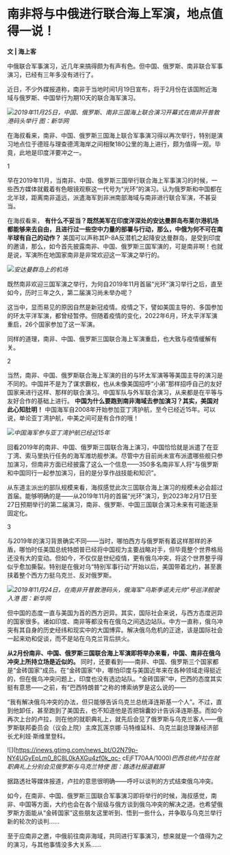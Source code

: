 # 南非将与中俄进行联合海上军演，地点值得一说！

**文 | 海上客**

中俄联合军事演习，近几年来搞得颇为有声有色。但中国、俄罗斯、南非联合军事演习，已经有三年多没有进行了。

近日，不少外媒报道称，南非于当地时间1月19日宣布，将于2月份在该国附近海域与俄罗斯、中国举行为期10天的联合海军演习。

![](https://inews.gtimg.com/newsapp_bt/0/15621506834/1000)_2019年11月25日，中国、俄罗斯、南非三国海上联合演习开幕式在南非开普敦港码头举行
图：新华网_

在海叔看来，南非、中国、俄罗斯三国海上联合军事演习得以再次举行，特别是演习地点位于德班与理查德湾海岸之间相聚180公里的海上进行，颇为值得一观。毕竟，此地是印度洋要冲之一。

1

早在2019年11月，当南非、中国、俄罗斯三国举行联合海上军事演习的时候，一些西方媒体就戴着有色眼镜观察这一代号为“光环”的演习。认为俄罗斯和中国都在北半球，距离南非遥远，派遣海军到非洲南部海域与南非进行联合军演，不甚妥当。

在海叔看来，
**有什么不妥当？既然美军在印度洋深处的安达曼群岛布莱尔港机场都能够来去自由，且进行过一些空中力量的部署与行动，那么，中俄为何不可在南半球有自己的动作？**
美国可以声称其P-8A反潜机之起降安达曼群岛，是受到印度的邀请，那么，如今首先披露南非、中国、俄罗斯三国军演的，可是南非啊！也就是说，军演所在地国家南非是非常欢迎这一军演之举行的。

![](https://inews.gtimg.com/newsapp_bt/0/15621506820/1000)_安达曼群岛上的机场_

既然南非欢迎三国军演之举行，为何自2019年11月首届“光环”演习举行之后，直至如今，历时三年之久，第二届演习尚未举办呢？

这当中，显而易见的原因自然是新冠疫情。疫情之下，譬如美国主导的、多国参加的环太平洋军演，都曾经暂停。但随着疫情的变化，2022年6月，环太平洋军演重启，26个国家参加了这一军演。

同样的道理，南非、中国、俄罗斯三国联合海上军演重启，也大致与疫情缓解有关。

2

当然，南非、中国、俄罗斯联合海上军演的目的与环太军演等等美国主导的演习是不同的。中国并不是为了谋求霸权，也从未像美国招呼“小弟”那样招呼自己的友好国家来进行这样、那样的联合演习。中国军队与外军联合演习，从来都是在平等与友好合作的基础上进行。
**中国为什么要跑到南非海域去参加演习？其实，美国对此心知肚明！**
中国海军自2008年开始参加亚丁湾护航，至今已经近15年。可以说，单论亚丁湾护航，中美之间可是有合作的哦！

![](https://inews.gtimg.com/newsapp_bt/0/15621506807/1000)_中国海军参与亚丁湾护航已经近15年_

回看2019年的南非、中国、俄罗斯三国联合海上演习，中国恰恰就是派遣了在亚丁湾、索马里执行任务的海军潍坊舰参演。尽管中方目前尚未宣布派遣哪些舰只参加演习，但南非方面已经披露了这么一个信息——350多名南非军人将“与俄罗斯和中国同行一起参加演习，目的是分享作战技能和知识”。

从东道主派出的部队规模来看，海叔感觉此次三国联合海上演习的规模未必会超过首届。能够明确的是——从2019年11月的首届“光环”演习，到2023年2月17日至27日预期举行的第二届演习，南非、俄罗斯、中国三国联合演习未来有可能逐渐固定化。

3

与2019年的演习背景确实不同——当时，哪怕西方与俄罗斯有着这样那样的矛盾，哪怕时任美国总统特朗普已经将中国视为主要战略对手，但毕竟整个世界格局还没有大的变动。但如今，不仅仅是世纪疫情，更有俄乌冲突，将这个世界整乎得似乎愈加撕裂。特别是在俄对乌“特别军事行动”开始以后，美国带着北约，甚至裹挟着整个西方力挺乌克兰、反对俄罗斯。

![](https://inews.gtimg.com/newsapp_bt/0/15621506826/1000)_2019年11月24日，在南非开普敦港码头，俄海军“乌斯季诺夫元帅”号巡洋舰驶入港
图：新华网_

但中国的态度一直与美国为首的西方迥异。其实，国际社会来说，与西方态度迥异的国家很多。诸如印度、南非等都没有在俄乌之间选边站队。中方一直称，俄乌冲突有其自身的历史经纬和现实中的大国博弈。解决俄乌危机的正途，该是国际社会一起来劝和促谈，而不是站在乌克兰背后拱火。

**从2月份南非、中国、俄罗斯三国联合海上军演即将举办来看，中国、南非在俄乌冲突上所持立场是近似的。**
同时，还要看到——南非、中国、俄罗斯三个国家都是“金砖国家”成员。在“金砖国家”中，哪怕印度与美国近年来在各种领域走得挺近的，但在俄乌冲突问题上，印度也没有选边站队。“金砖国家”中，巴西的态度其实挺有意思——之前，有“巴西特朗普”之称的博索纳罗是这么说的——

“我有解决俄乌冲突的办法，但只能够告诉乌克兰总统泽连斯基一个人”。不过，直到他卸任，甚至跑到了美国去，也不知道他是否把锦囊妙计告诉泽连斯基。而如今再次上台的卢拉，则在他的就职典礼上，就先后会见了俄罗斯与乌克兰客人——俄罗斯联邦委员会（议会上院）主席瓦莲京娜·马特维延科、乌克兰副总理兼经济部长尤利娅·斯维里登科。

![](https://inews.gtimg.com/news_bt/O2N79p-NY4UGyEpLm0_8C8L0kAXGu4zf0k_qc-
cEjFT70AA/1000)_巴西总统卢拉在就职典礼上分别会见俄罗斯与乌克兰特使 图：路透社报道截屏_

据路透社等媒体报道，卢拉的意思很明确——呼吁以谈判的方式结束俄乌冲突。

如今，在南非、中国、俄罗斯三国联合军事演习即将举行的时候，海叔感觉，南非、中国等方面，大约也会在各个层级与俄方谈到俄乌冲突的解决之道。也希望俄罗斯方面能从“金砖国家”这些朋友这里听到、悟到一些什么，并争取与乌克兰举行新的轮次的谈判……

至于应南非之邀，中俄前往南非海域，共同进行军事演习，想来就是一个值得为之的演习，与其他事情没多大关系……

